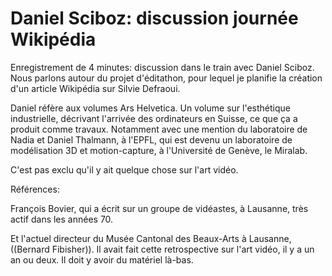 # Daniel Sciboz: discussion journée Wikipédia

Enregistrement de 4 minutes: discussion dans le train avec Daniel Sciboz. Nous parlons autour du projet d'éditathon, pour lequel je planifie la création d'un article Wikipédia sur Silvie Defraoui.

Daniel réfère aux volumes Ars Helvetica. Un volume sur l'esthétique industrielle, décrivant l'arrivée des ordinateurs en Suisse, ce que ça a produit comme travaux. Notamment avec une mention du laboratoire de Nadia et Daniel Thalmann, à l'EPFL, qui est devenu un laboratoire de modélisation 3D et motion-capture, à l'Université de Genève, le Miralab.

C'est pas exclu qu'il y ait quelque chose sur l'art vidéo.

Références: 

François Bovier, qui a écrit sur un groupe de vidéastes, à Lausanne, très actif dans les années 70.

Et l'actuel directeur du Musée Cantonal des Beaux-Arts à Lausanne, ((Bernard Fibisher)). Il avait fait cette retrospective sur l'art vidéo, il y a un an ou deux. Il doit y avoir du matériel là-bas.
